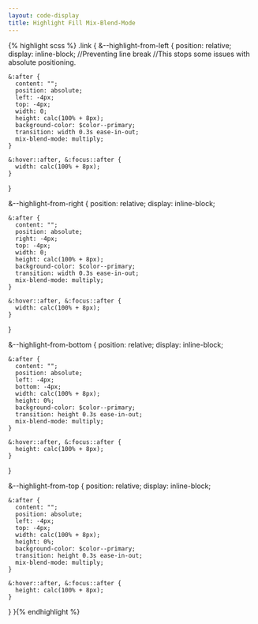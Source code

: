 ```yaml
---
layout: code-display
title: Highlight Fill Mix-Blend-Mode
---
```


{% highlight scss %}
.link {
  &--highlight-from-left {
    position: relative;
    display: inline-block; //Preventing line break
    //This stops some issues with absolute positioning.
    
    &:after {
      content: "";
      position: absolute;
      left: -4px;
      top: -4px;
      width: 0;
      height: calc(100% + 8px);
      background-color: $color--primary;
      transition: width 0.3s ease-in-out;
      mix-blend-mode: multiply;
    }
    
    &:hover::after, &:focus::after {
      width: calc(100% + 8px);
    }
  }

  &--highlight-from-right {
    position: relative;
    display: inline-block;
    
    &:after {
      content: "";
      position: absolute;
      right: -4px;
      top: -4px;
      width: 0;
      height: calc(100% + 8px);
      background-color: $color--primary;
      transition: width 0.3s ease-in-out;
      mix-blend-mode: multiply;
    }
    
    &:hover::after, &:focus::after {
      width: calc(100% + 8px);
    }
  }

  &--highlight-from-bottom {
    position: relative;
    display: inline-block;

    &:after {
      content: "";
      position: absolute;
      left: -4px;
      bottom: -4px;
      width: calc(100% + 8px);
      height: 0%;
      background-color: $color--primary;
      transition: height 0.3s ease-in-out;
      mix-blend-mode: multiply;
    }
    
    &:hover::after, &:focus::after {
      height: calc(100% + 8px);
    }
  }

  &--highlight-from-top {
    position: relative;
    display: inline-block;
    
    &:after {
      content: "";
      position: absolute;
      left: -4px;
      top: -4px;
      width: calc(100% + 8px);
      height: 0%;
      background-color: $color--primary;
      transition: height 0.3s ease-in-out;
      mix-blend-mode: multiply;
    }
    
    &:hover::after, &:focus::after {
      height: calc(100% + 8px);
    }
  }
}{% endhighlight %}